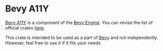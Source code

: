 # Bevy A11Y

[Bevy A11Y](https://github.com/bevyengine/bevy/tree/main/crates/bevy_a11y) is a component of the [Bevy Engine](https://bevyengine.org/). You can revise the list of official crates [here](https://github.com/bevyengine/bevy/tree/main/crates).

This crate is intended to be used as a part of [Bevy](https://crates.io/crates/bevy) and not independently. However, feel free to use it if it fits your needs.
